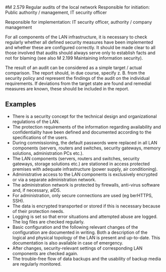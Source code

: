 #M 2.579 Regular audits of the local network
Responsible for initiation: Public authority / management, IT security officer

Responsible for implementation: IT security officer, authority / company management

For all components of the LAN infrastructure, it is necessary to check regularly whether all defined security measures have been implemented and whether these are configured correctly. It should be made clear to all those involved that audits should always serve only to establish facts and not for blaming (see also M 2.199 Maintaining information security).

The result of an audit can be considered as a simple target / actual comparison. The report should, in due course, specify z. B. from the security policy and represent the findings of the audit on the individual requirements. If deviations from the target state are found and remedial measures are known, these should be included in the report.



## Examples 
* There is a security concept for the technical design and organizational regulations of the LAN.
* The protection requirements of the information regarding availability and confidentiality have been defined and documented according to the specifications of the users.
* During commissioning, the default passwords were replaced in all LAN components (servers, routers and switches, security gateways, memory solutions, administration PCs etc.).
* The LAN components (servers, routers and switches, security gateways, storage solutions etc.) are stationed in access protected premises with adequate infrastructure (power supply, air conditioning).
* Administrative access to the LAN components is exclusively encrypted or via a separate administration network.
* The administration network is protected by firewalls, anti-virus software and, if necessary, aIDS.
* For administration, only secure connections are used (eg  berHTTPS, SSH).
* The data is encrypted transported or stored if this is necessary because of their protection needs.
* Logging is set so that error situations and attempted abuse are logged. The log files are checked regularly.
* Basic configuration and the following relevant changes of the configuration are documented in writing. Both a description of the logical and physical topology of the LAN is present and up-to-date. This documentation is also available in case of emergency.
* After changes, security-relevant settings of corresponding LAN components are checked again.
* The trouble-free flow of data backups and the usability of backup media are regularly monitored.




